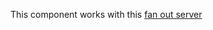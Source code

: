 This component works with this [fan out server](https://github.com/iiretepii/platform-events-fan-out)